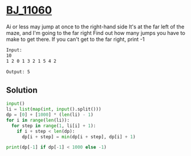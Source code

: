 # [BJ_11060](https://acmicpc.net/problem/11060)

Ai or less may jump at once to the right-hand side
It's at the far left of the maze, and I'm going to the far right
Find out how many jumps you have to make to get there. If you can't get to the far right, print -1

```txt
Input:
10
1 2 0 1 3 2 1 5 4 2

Output: 5
```

## Solution

```py
input()
li = list(map(int, input().split()))
dp = [0] + [1000] * (len(li) - 1)
for i in range(len(li)):
  for step in range(1, li[i] + 1):
    if i + step < len(dp):
      dp[i + step] = min(dp[i + step], dp[i] + 1)

print(dp[-1] if dp[-1] < 1000 else -1)
```
